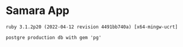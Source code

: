 # Samara App

	ruby 3.1.2p20 (2022-04-12 revision 4491bb740a) [x64-mingw-ucrt]

	postgre production db with gem 'pg'